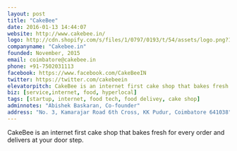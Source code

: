 ```yaml
---
layout: post
title: "CakeBee"
date: 2016-01-13 14:44:07
website: http://www.cakebee.in/
logo: http://cdn.shopify.com/s/files/1/0797/0193/t/54/assets/logo.png?13131608681642473531
companyname: "Cakebee.in"
founded: November, 2015
email: coimbatore@cakebee.in
phone: +91-7502031113
facebook: https://www.facebook.com/CakeBeeIN
twitter: https://twitter.com/cakebeein
elevatorpitch: CakeBee is an internet first cake shop that bakes fresh for every order and delivers at your door step.
biz: [service,internet, food, hyperlocal]
tags: [startup, internet, food tech, food delivey, cake shop]
adminnotes: "Abishek Baskaran, Co-founder"
address: "No. 3, Kamarajar Road 6th Cross, KK Pudur, Coimbatore 641038"
---
```

CakeBee is an internet first cake shop that bakes fresh for every order and delivers at your door step.
